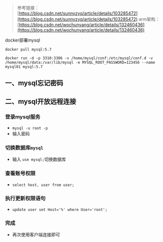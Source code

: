 > 参考链接：
> [https://blog.csdn.net/sunnyzyq/article/details/103285472](https://blog.csdn.net/sunnyzyq/article/details/103285472)
> arm架构：[https://blog.csdn.net/wochunyang/article/details/132460436](https://blog.csdn.net/wochunyang/article/details/132460436)

docker部署mysql
```shell
docker pull mysql:5.7

docker run -d -p 3310:3306 -v /home/mysql/conf:/etc/mysql/conf.d -v /home/mysql/data:/var/lib/mysql -e MYSQL_ROOT_PASSWORD=123456 --name mysql01 mysql:5.7
```
## 一、mysql忘记密码

## 二、mysql开放远程连接
### 登录mysql服务

- `mysql -u root -p`
- 输入密码
### 切换数据库`mysql`

- 输入 `use mysql;`切换数据库
### 查看账号权限

- `select host, user from user;`
### 执行更新权限语句

- `update user set Host='%' where User='root';`
### 完成

- 再次使用客户端连接即可

